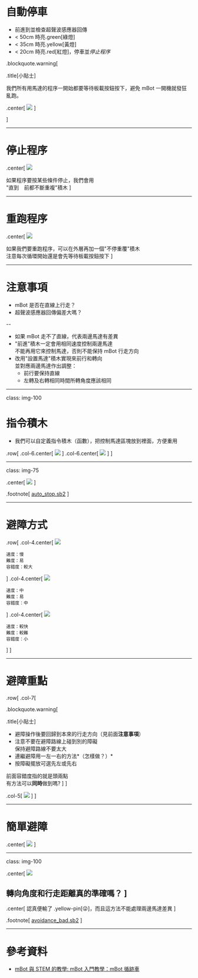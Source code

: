 [//]: # "slide Markdown for remark"

# 自動停車

- 前進到並檢查超聲波感應器回傳
- < 50cm 時亮.green[綠燈]
- < 35cm 時亮.yellow[黃燈]
- < 20cm 時亮.red[紅燈]，停車並*停止程序*

.blockquote.warning[

.title[小貼士]

我們所有用馬達的程序一開始都要等待板載按鈕按下，避免 mBot 一開機就發狂亂跑。

.center[
![](./images/basics/wait_button.png)
]

]

---

# 停止程序

.center[
![](./images/basics/do_while.png)

如果程序要按某些條件停止，我們會用  
"直到　前都不斷重複"積木
]

---

# 重跑程序

.center[
![](./images/basics/loop_main.png)

如果我們要重跑程序，可以在外層再加一個"不停重覆"積木  
注意每次循環開始還是會先等待板載按鈕按下
]

---

# 注意事項

- mBot 是否在直線上行走？
- 超聲波感應器回傳偏差大嗎？

--


- 如果 mBot 走不了直線，代表兩邊馬達有差異
- "前進"積木一定會用相同速度控制兩邊馬達  
  不能再用它來控制馬達，否則不能保持 mBot 行走方向
- 改用"設置馬達"積木實現來前行和轉向  
  並對應兩邊馬達作出調整：
  + 前行要保持直線
  + 左轉及右轉相同時間所轉⻆度應該相同

---

class: img-100

# 指令積木

- 我們可以自定義指令積木（函數），把控制馬達區塊放到裡面，方便重用

.row[
.col-6.center[
![](./images/basics/function1.png)
]
.col-6.center[
![](./images/basics/function2.png)
]
]

---

class: img-75

.center[
![](./images/avoidance/auto_stop.png)
]

.footnote[
[auto_stop.sb2](./programs/avoidance/auto_stop.sb2)
]

---

# 避障方式

.row[
.col-4.center[
![](./images/avoidance/avoid-rectangle.png)

    速度：慢
    難度：易
    容錯度：較大

]
.col-4.center[
![](./images/avoidance/avoid-triangle.png)

    速度：中
    難度：易
    容錯度：中

]
.col-4.center[
![](./images/avoidance/avoid-circle.png)

    速度：較快
    難度：較難
    容錯度：小

]
]

---

# 避障重點

.row[
.col-7[

.blockquote.warning[

.title[小貼士]

- 避障操作後要回歸到本來的行走方向（見前面**注意事項**）
- 注意不要在避障路線上碰到別的障礙  
  保持避障路線不要太大
- 連繼避障用一左一右的方法*（怎樣做？）*
- 按障礙擺放可選先左或先右

前面容錯度指的就是頭兩點  
有方法可以**同時**做到嗎?
]
]

.col-5[
![](./maps/avoidance.png)
]
]

---

# 簡單避障

.center[
![](./images/avoidance/avoidance_simple.png)
]

---

class: img-100

.center[
![](./images/avoidance/avoidance_bad.png)

轉向角度和行走距離真的準確嗎？
]
--
.center[
認真便輸了 .yellow-pin[😜]，而且這方法不能處理兩邊馬達差異
]

.footnote[
[avoidance_bad.sb2](./programs/avoidance/avoidance_bad.sb2)
]

---

# 參考資料

- [mBot 與 STEM 的教學: mBot 入門教學：mBot 循跡車](https://mbotandstem.blogspot.com/2017/04/mbot-line-follow-car.html)
